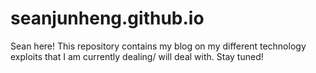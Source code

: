 # seanjunheng.github.io

Sean here! This repository contains my blog on my different technology exploits that I am currently dealing/ will deal with. Stay tuned!
